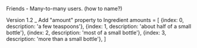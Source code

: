 Friends - Many-to-many users. (how to name?)


Version 1.2
_ Add "amount" property to Ingredient
  amounts = [ {index: 0, description: 'a few teaspoons'},
              {index: 1, description: 'about half of a small bottle'},
              {index: 2, description: 'most of a small bottle'},
              {index: 3, description: 'more than a small bottle'}, ]
